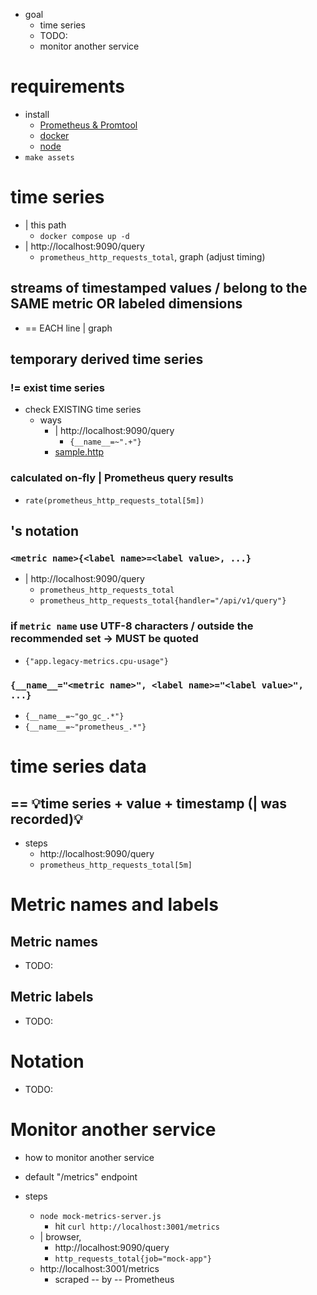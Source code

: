 * goal
    * time series
    * TODO:
    * monitor another service

# requirements

* install 
  * [Prometheus & Promtool](/prometheus/README.md#install)
  * [docker](https://docs.docker.com/engine/install/)
  * [node](https://nodejs.org/en/download)
* `make assets`

# time series
* | this path
  * `docker compose up -d`
* | http://localhost:9090/query
  * `prometheus_http_requests_total`, graph (adjust timing)

## streams of timestamped values / belong to the SAME metric OR labeled dimensions
* == EACH line | graph

## temporary derived time series
### != exist time series
* check EXISTING time series
  * ways
    * | http://localhost:9090/query
      * `{__name__=~".+"}`
    * [sample.http](sample.http)

### calculated on-fly | Prometheus query results
* `rate(prometheus_http_requests_total[5m])`

## 's notation
### `<metric name>{<label name>=<label value>, ...}`
* | http://localhost:9090/query
  * `prometheus_http_requests_total`
  * `prometheus_http_requests_total{handler="/api/v1/query"}`

### if `metric name` use UTF-8 characters / outside the recommended set -> MUST be quoted
* `{"app.legacy-metrics.cpu-usage"}`

### `{__name__="<metric name>", <label name>="<label value>", ...}`
* `{__name__=~"go_gc_.*"}`
* `{__name__=~"prometheus_.*"}`

# time series data
## == 💡time series + value + timestamp (| was recorded)💡
* steps
  * http://localhost:9090/query
  * `prometheus_http_requests_total[5m]`

# Metric names and labels
## Metric names
* TODO:

## Metric labels
* TODO:

# Notation
* TODO:

# Monitor another service

* how to monitor another service
* default "/metrics" endpoint

* steps
  * `node mock-metrics-server.js`
    * hit `curl http://localhost:3001/metrics`
  * | browser,
    * http://localhost:9090/query
    * `http_requests_total{job="mock-app"}`
  * http://localhost:3001/metrics
    * scraped -- by -- Prometheus
